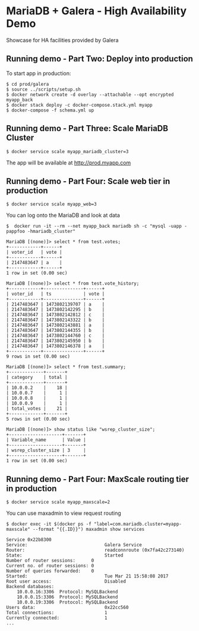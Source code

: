 # MariaDB + Galera - High Availability Demo
Showcase for HA facilities provided by Galera

## Running demo - Part Two: Deploy into production

To start app in production:

    $ cd prod/galera
    $ source ../scripts/setup.sh
    $ docker network create -d overlay --attachable --opt encrypted myapp_back
    $ docker stack deploy -c docker-compose.stack.yml myapp
    $ docker-compose -f schema.yml up


## Running demo - Part Three: Scale MariaDB Cluster

    $ docker service scale myapp_mariadb_cluster=3

The app will be available at http://prod.myapp.com

## Running demo - Part Four: Scale web tier in production

    $ docker service scale myapp_web=3

You can log onto the MariaDB and look at data

    $  docker run -it --rm --net myapp_back mariadb sh -c "mysql -uapp -pappfoo -hmariadb_cluster"

    MariaDB [(none)]> select * from test.votes;
    +------------+------+
    | voter_id   | vote |
    +------------+------+
    | 2147483647 | a    |
    +------------+------+
    1 row in set (0.00 sec)

    MariaDB [(none)]> select * from test.vote_history;
    +------------+---------------+------+
    | voter_id   | ts            | vote |
    +------------+---------------+------+
    | 2147483647 | 1473802139707 | a    |
    | 2147483647 | 1473802142295 | b    |
    | 2147483647 | 1473802142812 | c    |
    | 2147483647 | 1473802143322 | b    |
    | 2147483647 | 1473802143881 | a    |
    | 2147483647 | 1473802144355 | b    |
    | 2147483647 | 1473802144760 | c    |
    | 2147483647 | 1473802145950 | b    |
    | 2147483647 | 1473802146378 | a    |
    +------------+---------------+------+
    9 rows in set (0.00 sec)

    MariaDB [(none)]> select * from test.summary;
    +-------------+-------+
    | category    | total |
    +-------------+-------+
    | 10.0.0.2    |    18 |
    | 10.0.0.7    |     1 |
    | 10.0.0.8    |     1 |
    | 10.0.0.9    |     1 |
    | total_votes |    21 |
    +-------------+-------+
    5 rows in set (0.00 sec)

    MariaDB [(none)]> show status like "wsrep_cluster_size";
    +--------------------+-------+
    | Variable_name      | Value |
    +--------------------+-------+
    | wsrep_cluster_size | 3     |
    +--------------------+-------+
    1 row in set (0.00 sec)

## Running demo - Part Four: MaxScale routing tier in production

    $ docker service scale myapp_maxscale=2
    
You can use maxadmin to view request routing

    $ docker exec -it $(docker ps -f "label=com.mariadb.cluster=myapp-maxscale" --format "{{.ID}}") maxadmin show services

    Service 0x22b8300
    Service:                             Galera Service
    Router:                              readconnroute (0x7fa42c273140)
    State:                               Started
    Number of router sessions:      0
    Current no. of router sessions: 0
    Number of queries forwarded:    0
    Started:                             Tue Mar 21 15:58:08 2017
    Root user access:                    Disabled
    Backend databases:
        10.0.0.16:3306  Protocol: MySQLBackend
        10.0.0.15:3306  Protocol: MySQLBackend
        10.0.0.19:3306  Protocol: MySQLBackend
    Users data:                          0x22cc560
    Total connections:                   1
    Currently connected:                 1
    ...

